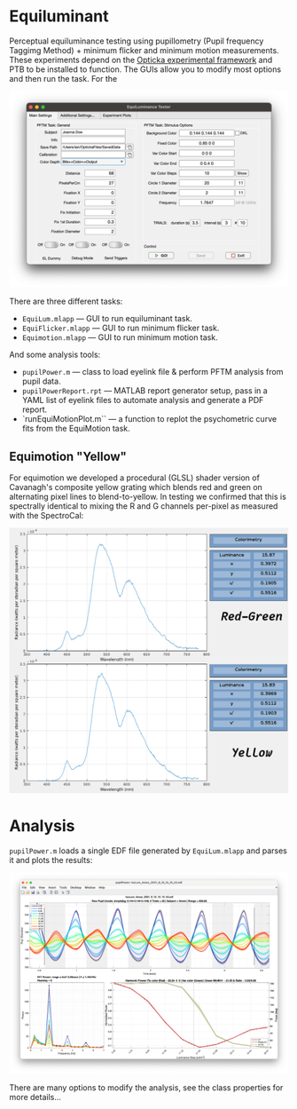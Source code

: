 # Equiluminant
Perceptual equiluminance testing using pupillometry (Pupil frequency Taggimg Method) + minimum flicker and minimum motion measurements. These experiments depend on the [Opticka experimental framework](https://github.com/iandol/opticka) and PTB to be installed to function. The GUIs allow you to modify most options and then run the task. For the

![](GUI.png)

There are three different tasks:

* `EquiLum.mlapp` — GUI to run equiluminant task.
* `EquiFlicker.mlapp` — GUI to run minimum flicker task.
* `Equimotion.mlapp` — GUI to run minimum motion task.

And some analysis tools:
* `pupilPower.m` — class to load eyelink file & perform PFTM analysis from pupil data.
* `pupilPowerReport.rpt` — MATLAB report generator setup, pass in a YAML list of eyelink files to automate analysis and generate a PDF report.
* `runEquiMotionPlot.m`` — a function to replot the psychometric curve fits from the EquiMotion task.

## Equimotion "Yellow"

For equimotion we developed a procedural (GLSL) shader version of Cavanagh's composite yellow grating which blends red and green on alternating pixel lines to blend-to-yellow. In testing we confirmed that this is spectrally identical to mixing the R and G channels per-pixel as measured with the SpectroCal:

![](Spectral-Comparison.png)

# Analysis

`pupilPower.m` loads a single EDF file generated by `EquiLum.mlapp` and parses it and plots the results:

![](pupilPower.png)

There are many options to modify the analysis, see the class properties for more details...
